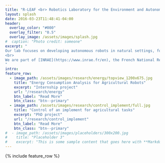 ```yaml
---
title: "R-LEAF <br> Robotics Laboratory for the Environment and Autonomous Farming"
layout: splash
date: 2016-03-23T11:48:41-04:00
header:
  overlay_color: "#000"
  overlay_filter: "0.5"
  overlay_image: /assets/images/splash.jpg
#  caption: "Photo credit: someone"
excerpt: "
Our lab focuses on developing autonomous robots in natural settings, for the ecological transition in agriculture and environmental surveying.
<br>
We are part of [INRAE](https://www.inrae.fr/en), the French National Research Institute for Agriculture, Food and the Environment, in the [Technologies and Information Systems for Agrosystems Research Unit](https://tscf.clermont.hub.inrae.fr/).
"
intro: 
feature_row:
  - image_path: /assets/images/research/energy/topview_1200x675.jpg
    title: "Energy Consumption Analysis for Agricultural Robots"
    excerpt: "Internship project"
    url: "/research/energy"
    btn_label: "Read More"
    btn_class: "btn--primary"
  - image_path: /assets/images/research/control_implement/full.jpg
    title: "Control of an implement for agricultural tasks"
    excerpt: "PhD project"
    url: "/research/control_implement"
    btn_label: "Read More"
    btn_class: "btn--primary"
#  - image_path: /assets/images/placeholders/300x200.jpg
#    title: "Placeholder 3"
#    excerpt: "This is some sample content that goes here with **Markdown** formatting."
---
```


{% include feature_row %}

<!--
# ========================================================================================================
# TEMPLATE BELOW, DON'T MODIFY, ONLY COPY=================================================================
# ========================================================================================================
# feature_row2:
#   - image_path: assets/images/placeholder_300x200.png
#     alt: "placeholder_300x200 image 2"
#     title: "Placeholder Image Left Aligned"
#     excerpt: 'This is some sample content that goes here with **Markdown** formatting. Left aligned with `type="left"`'
#     url: "#test-link"
#     btn_label: "Read More"
#     btn_class: "btn--primary"
# feature_row3:
#   - image_path: assets/images/placeholder_300x200.png
#     alt: "placeholder_300x200 image 2"
#     title: "Placeholder Image Right Aligned"
#     excerpt: 'This is some sample content that goes here with **Markdown** formatting. Right aligned with `type="right"`'
#     url: "#test-link"
#     btn_label: "Read More"
#     btn_class: "btn--primary"
# feature_row4:
#   - image_path: assets/images/placeholder_300x200.png
#     image_caption: "Image courtesy of [Unsplash](https://unsplash.com/)"
#     alt: "placeholder_300x200 image 2"
#     title: "Placeholder Image Center Aligned"
#     excerpt: 'This is some sample content that goes here with **Markdown** formatting. Centered with `type="center"`'
#     url: "#test-link"
#     btn_label: "Read More"
#     btn_class: "btn--primary"

# {% include feature_row id="feature_row2" type="left" %}

# {% include feature_row id="feature_row3" type="right" %}

# {% include feature_row id="feature_row4" type="center" %}
-->

